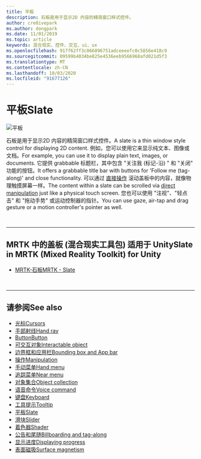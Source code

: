 ```yaml
---
title: 平板
description: 石板是用于显示2D 内容的精简窗口样式控件。
author: cre8ivepark
ms.author: dongpark
ms.date: 11/01/2019
ms.topic: article
keywords: 混合现实、控件、交互、ui、ux
ms.openlocfilehash: 917f62ff3c066896751adceeeefc0c5856e418c9
ms.sourcegitcommit: 09599b4034be825e4536eeb9566968afd021d5f3
ms.translationtype: MT
ms.contentlocale: zh-CN
ms.lasthandoff: 10/03/2020
ms.locfileid: "91677126"
---
```

# <a name="slate"></a><span data-ttu-id="b724e-104">平板</span><span class="sxs-lookup"><span data-stu-id="b724e-104">Slate</span></span>

![平板](images/UX_Hero_Slate.jpg)

<span data-ttu-id="b724e-106">石板是用于显示2D 内容的精简窗口样式控件。</span><span class="sxs-lookup"><span data-stu-id="b724e-106">A slate is a thin window style control for displaying 2D content.</span></span> <span data-ttu-id="b724e-107">例如，您可以使用它来显示纯文本、图像或文档。</span><span class="sxs-lookup"><span data-stu-id="b724e-107">For example, you can use it to display plain text, images, or documents.</span></span> <span data-ttu-id="b724e-108">它提供 grabbable 标题栏，其中包含 "关注我 (标记-沿) " 和 "关闭" 功能的按钮。</span><span class="sxs-lookup"><span data-stu-id="b724e-108">It offers a grabbable title bar with buttons for 'Follow me (tag-along)' and close functionality.</span></span> <span data-ttu-id="b724e-109">可以通过 [直接操作](direct-manipulation.md#2d-slate-interaction) 滚动盖板中的内容，就像物理触摸屏幕一样。</span><span class="sxs-lookup"><span data-stu-id="b724e-109">The content within a slate can be scrolled via [direct manipulation](direct-manipulation.md#2d-slate-interaction) just like a physical touch screen.</span></span> <span data-ttu-id="b724e-110">您也可以使用 "注视"、"轻点击" 和 "拖动手势" 或运动控制器的指针。</span><span class="sxs-lookup"><span data-stu-id="b724e-110">You can use gaze, air-tap and drag gesture or a motion controller's pointer as well.</span></span>

<br>

---

## <a name="slate-in-mrtk-mixed-reality-toolkit-for-unity"></a><span data-ttu-id="b724e-111">MRTK 中的盖板 (混合现实工具包) 适用于 Unity</span><span class="sxs-lookup"><span data-stu-id="b724e-111">Slate in MRTK (Mixed Reality Toolkit) for Unity</span></span>

* [<span data-ttu-id="b724e-112">MRTK-石板</span><span class="sxs-lookup"><span data-stu-id="b724e-112">MRTK - Slate</span></span>](https://microsoft.github.io/MixedRealityToolkit-Unity/Documentation/README_Slate.html)

<br>

---

## <a name="see-also"></a><span data-ttu-id="b724e-113">请参阅</span><span class="sxs-lookup"><span data-stu-id="b724e-113">See also</span></span>

* [<span data-ttu-id="b724e-114">光标</span><span class="sxs-lookup"><span data-stu-id="b724e-114">Cursors</span></span>](cursors.md)
* [<span data-ttu-id="b724e-115">手部射线</span><span class="sxs-lookup"><span data-stu-id="b724e-115">Hand ray</span></span>](point-and-commit.md)
* [<span data-ttu-id="b724e-116">Button</span><span class="sxs-lookup"><span data-stu-id="b724e-116">Button</span></span>](button.md)
* [<span data-ttu-id="b724e-117">可交互对象</span><span class="sxs-lookup"><span data-stu-id="b724e-117">Interactable object</span></span>](interactable-object.md)
* [<span data-ttu-id="b724e-118">边界框和应用栏</span><span class="sxs-lookup"><span data-stu-id="b724e-118">Bounding box and App bar</span></span>](app-bar-and-bounding-box.md)
* [<span data-ttu-id="b724e-119">操作</span><span class="sxs-lookup"><span data-stu-id="b724e-119">Manipulation</span></span>](direct-manipulation.md)
* [<span data-ttu-id="b724e-120">手动菜单</span><span class="sxs-lookup"><span data-stu-id="b724e-120">Hand menu</span></span>](hand-menu.md)
* [<span data-ttu-id="b724e-121">追踪菜单</span><span class="sxs-lookup"><span data-stu-id="b724e-121">Near menu</span></span>](near-menu.md)
* [<span data-ttu-id="b724e-122">对象集合</span><span class="sxs-lookup"><span data-stu-id="b724e-122">Object collection</span></span>](object-collection.md)
* [<span data-ttu-id="b724e-123">语音命令</span><span class="sxs-lookup"><span data-stu-id="b724e-123">Voice command</span></span>](voice-input.md)
* [<span data-ttu-id="b724e-124">键盘</span><span class="sxs-lookup"><span data-stu-id="b724e-124">Keyboard</span></span>](keyboard.md)
* [<span data-ttu-id="b724e-125">工具提示</span><span class="sxs-lookup"><span data-stu-id="b724e-125">Tooltip</span></span>](tooltip.md)
* [<span data-ttu-id="b724e-126">平板</span><span class="sxs-lookup"><span data-stu-id="b724e-126">Slate</span></span>](slate.md)
* [<span data-ttu-id="b724e-127">滑块</span><span class="sxs-lookup"><span data-stu-id="b724e-127">Slider</span></span>](slider.md)
* [<span data-ttu-id="b724e-128">着色器</span><span class="sxs-lookup"><span data-stu-id="b724e-128">Shader</span></span>](shader.md)
* [<span data-ttu-id="b724e-129">公告和尾随</span><span class="sxs-lookup"><span data-stu-id="b724e-129">Billboarding and tag-along</span></span>](billboarding-and-tag-along.md)
* [<span data-ttu-id="b724e-130">显示进度</span><span class="sxs-lookup"><span data-stu-id="b724e-130">Displaying progress</span></span>](progress.md)
* [<span data-ttu-id="b724e-131">表面磁吸</span><span class="sxs-lookup"><span data-stu-id="b724e-131">Surface magnetism</span></span>](surface-magnetism.md)
